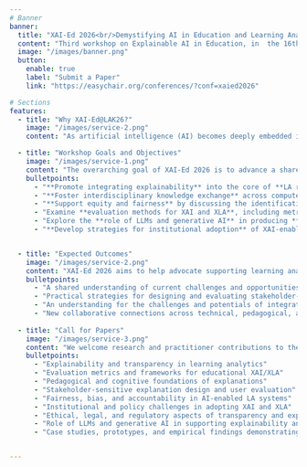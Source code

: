 ```yaml
---
# Banner
banner:
  title: "XAI-Ed 2026<br/>Demystifying AI in Education and Learning Analytics through Explainability, Agency, and Transparency"
  content: "Third workshop on Explainable AI in Education, in  the 16th International Conference on Learning Analytics & Knowledge (LAK 2026), Bergen, Norway, 27 April-01 MAy 2026"
  image: "/images/banner.png"
  button:
    enable: true
    label: "Submit a Paper"
    link: "https://easychair.org/conferences/?conf=xaied2026"

# Sections
features:
  - title: "Why XAI-Ed@LAK26?"
    image: "/images/service-2.png"
    content: "As artificial intelligence (AI) becomes deeply embedded in educational technologies and Learning Analytics (LA), the demand for transparency, trust, and fairness has never been greater. Yet, explainability remains an underexplored dimension of LA practice. Many analytics and AI models still operate as opaque “black boxes,” limiting educators’ and learners’ ability to interpret results, act upon insights, or evaluate fairness.\nThe XAI-Ed 2026 workshop responds to this challenge by positioning Explainable AI (XAI) and Explainable Learning Analytics (XLA) as essential enablers of trustworthy, participatory, and equitable education. It brings together researchers and practitioners to bridge the gap between algorithmic predictions and stakeholder understanding, linking technical advances in model interpretability with pedagogical principles, ethical responsibility, and institutional practice.\nThrough presentations, panels, and collaborative sessions, the workshop will explore approaches ranging from intrinsic and post-hoc explainability to the use of large language models (LLMs) for adaptive explanations. It will foreground issues of bias, accountability, evaluation, and compliance, and emphasize stakeholder-sensitive, actionable explanations that empower educators and learners to make informed decisions."

  - title: "Workshop Goals and Objectives"
    image: "/images/service-1.png"
    content: "The overarching goal of XAI-Ed 2026 is to advance a shared agenda for human-centered, explainable learning analytics. Specifically, the workshop seeks to:"
    bulletpoints:
      - "**Promote integrating explainability** into the core of **LA research and practice**, promoting interpretability and stakeholder empowerment rather than post-hoc justification."
      - "**Foster interdisciplinary knowledge exchange** across computer science, pedagogy, ethics, and institutional policy to co-design explainable and trustworthy systems."
      - "**Support equity and fairness** by discussing the identification and mitigation of  algorithmic bias in educational analytics."
      - "Examine **evaluation methods for XAI and XLA**, including metrics for explanation faithfulness, usefulness, and usability."
      - "Explore the **role of LLMs and generative AI** in producing **stakeholder-aware**, **personalized** explanations."
      - "**Develop strategies for institutional adoption** of XAI-enabled learning analytics that align with educational values and regulatory frameworks."


  - title: "Expected Outcomes"
    image: "/images/service-2.png"
    content: "XAI-Ed 2026 aims to help advocate supporting learning analytics with a transparent, participatory, and ethically grounded practice, one that delivers not only accurate predictions but also actionable, explainable, and equitable insights that strengthen learner and educator agency. By the end of the workshop, participants will have:"
    bulletpoints:
      - "A shared understanding of current challenges and opportunities in XAI and XLA."
      - "Practical strategies for designing and evaluating stakeholder-sensitive explanations."
      - "An understanding for the challenges and potentials of integrating explainability into institutional analytics and policy frameworks."
      - "New collaborative connections across technical, pedagogical, and policy domains."
    
  - title: "Call for Papers"
    image: "/images/service-3.png"
    content: "We welcome research and practitioner contributions to the workshop, as full papers or short ones (positional papers, conceptual papers, or practitioner reports). Contributions are invited on (but not limited to) the following topics. More details on the CfP and the submission [here](https://easychair.org/conferences/?conf=xaied2026)"
    bulletpoints:
      - "Explainability and transparency in learning analytics"
      - "Evaluation metrics and frameworks for educational XAI/XLA"
      - "Pedagogical and cognitive foundations of explanations"
      - "Stakeholder-sensitive explanation design and user evaluation"
      - "Fairness, bias, and accountability in AI-enabled LA systems"
      - "Institutional and policy challenges in adopting XAI and XLA"
      - "Ethical, legal, and regulatory aspects of transparency and explainability in LA"
      - "Role of LLMs and generative AI in supporting explainability and learner reflection in LA"
      - "Case studies, prototypes, and empirical findings demonstrating XAI/XLA in educational contexts"


---
```

